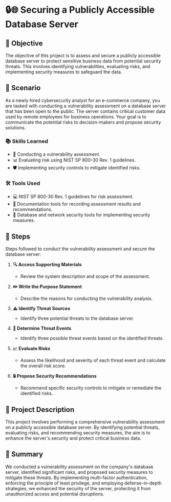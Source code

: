 # 🔒🌐 Securing a Publicly Accessible Database Server

## 🎯 Objective
The objective of this project is to assess and secure a publicly accessible database server to protect sensitive business data from potential security threats. This involves identifying vulnerabilities, evaluating risks, and implementing security measures to safeguard the data.

## 📖 Scenario
As a newly hired cybersecurity analyst for an e-commerce company, you are tasked with conducting a vulnerability assessment on a database server that has been open to the public. The server contains critical customer data used by remote employees for business operations. Your goal is to communicate the potential risks to decision-makers and propose security solutions.

### 📚 Skills Learned
- 🔐 Conducting a vulnerability assessment.
- 📊 Evaluating risk using NIST SP 800-30 Rev. 1 guidelines.
- 🛡️ Implementing security controls to mitigate identified risks.

### 🛠️ Tools Used
- 💻 NIST SP 800-30 Rev. 1 guidelines for risk assessment.
- 📝 Documentation tools for recording assessment results and recommendations.
- 🔧 Database and network security tools for implementing security measures.

## 📝 Steps
Steps followed to conduct the vulnerability assessment and secure the database server:

1. **🔍 Access Supporting Materials**
   - Review the system description and scope of the assessment.

2. **✏️ Write the Purpose Statement**
   - Describe the reasons for conducting the vulnerability analysis.

3. **⚠️ Identify Threat Sources**
   - Identify three potential threats to the database server.

4. **🔎 Determine Threat Events**
   - Identify three possible threat events based on the identified threats.

5. **📈 Evaluate Risks**
   - Assess the likelihood and severity of each threat event and calculate the overall risk score.

6. **🔒 Propose Security Recommendations**
   - Recommend specific security controls to mitigate or remediate the identified risks.

## 📜 Project Description
This project involves performing a comprehensive vulnerability assessment on a publicly accessible database server. By identifying potential threats, evaluating risks, and recommending security measures, the aim is to enhance the server's security and protect critical business data.

## 📄 Summary
We conducted a vulnerability assessment on the company's database server, identified significant risks, and proposed security measures to mitigate these threats. By implementing multi-factor authentication, enforcing the principle of least privilege, and employing defense-in-depth strategies, we enhanced the security of the server, protecting it from unauthorized access and potential disruptions.
